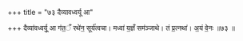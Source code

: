 +++
title = "७३ दैव्यावध्वर्यू आ"

+++
दैव्या॑वध्वर्यू॒ आ ग॑त॒ँ रथे॑न॒ सूर्य॑त्वचा। मध्वा॑ य॒ज्ञँ सम॑ञ्जाथे। तं प्र॒त्नथा॑। अ॒यं वे॒नः ॥७३ ॥